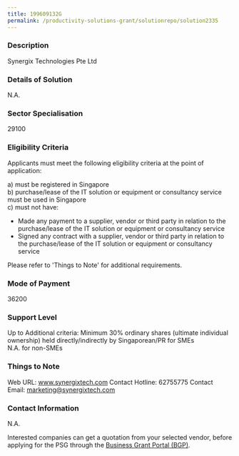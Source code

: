 ```yaml
---
title: 199609132G
permalink: /productivity-solutions-grant/solutionrepo/solution2335
---
```


### Description

Synergix Technologies Pte Ltd

### Details of Solution

N.A.

### Sector Specialisation

 29100 

### Eligibility Criteria

Applicants must meet the following eligibility criteria at the point of application:

a) must be registered in Singapore <br>
b) purchase/lease of the IT solution or equipment or consultancy service must be used in Singapore <br>
c) must not have:
- Made any payment to a supplier, vendor or third party in relation to the purchase/lease of the IT solution or equipment or consultancy service
- Signed any contract with a supplier, vendor or third party in relation to the purchase/lease of the IT solution or equipment or consultancy service

Please refer to 'Things to Note' for additional requirements.

### Mode of Payment
36200

### Support Level
Up to Additional criteria: 
 Minimum 30% ordinary shares (ultimate individual ownership) held directly/indirectly by Singaporean/PR for SMEs <br>
N.A. for non-SMEs

### Things to Note
Web URL: www.synergixtech.com 
Contact Hotline: 62755775 
Contact Email: marketing@synergixtech.com 


### Contact Information
N.A.

Interested companies can get a quotation from your selected vendor, before applying for the PSG through the <a target='_blank' rel='noopener' href='https://www.businessgrants.gov.sg/'>Business Grant Portal (BGP)</a>.
